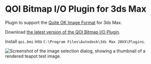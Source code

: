 # QOI Bitmap I/O Plugin for 3ds Max

Plugin to support the [Quite OK Image Format](https://github.com/phoboslab/qoi) for 3ds Max.

Download [the latest version of the QOI Bitmap I/O Plugin](https://github.com/kaetemi/qoi-max/releases/latest).

Install `qoi.bmi` into `C:\Program Files\Autodesk\3ds Max 20XX\Plugins`.

![Screenshot of the image selection dialog, showing a thumbnail of a rendered teapot test image.](https://cdn.kaetemi.be/dl/git/qoi_select_teapot.png)
